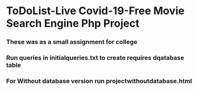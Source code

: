 # ToDoList-Live Covid-19-Free Movie Search Engine Php Project
### These was as a small assignment for college
###  Run queries in initialqueries.txt to create requires dqatabase table
###  For Without database version run projectwithoutdatabase.html
